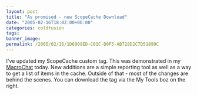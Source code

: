 ```yaml
---
layout: post
title: "As promised - new ScopeCache Download"
date: "2005-02-16T18:02:00+06:00"
categories: coldfusion 
tags: 
banner_image: 
permalink: /2005/02/16/1D6909ED-C01C-D0F5-AB728D2C7D51899C
---
```


I've updated my ScopeCache custom tag. This was demonstrated in my <a href="http://mmchats.breezecentral.com/p71024284/">MacroChat</a> today. New additions are a simple reporting tool as well as a way to get a list of items in the cache. Outside of that - most of the changes are behind the scenes. You can download the tag via the My Tools boz on the right.